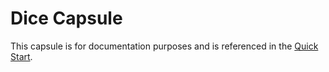 # Dice Capsule

This capsule is for documentation purposes and is referenced in the [Quick Start](https://bixbydevelopers.com/dev/docs/dev-guide/quick-start).

